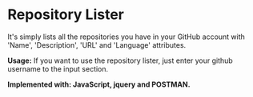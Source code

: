 # Repository Lister
It's simply lists all the repositories you have in your GitHub account with 'Name', 'Description', 'URL' and 'Language' attributes. 

**Usage:** If you want to use the repository lister, just enter your github username to the input section.

**Implemented with: JavaScript, jquery and POSTMAN.** 
